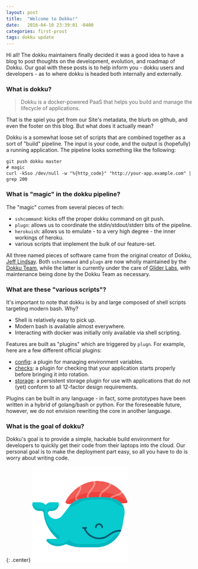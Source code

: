 ```yaml
---
layout: post
title:  "Welcome to Dokku!"
date:   2016-04-10 23:39:01 -0400
categories: first-prost
tags: dokku update
---
```


Hi all! The dokku maintainers finally decided it was a good idea to have a blog to post thoughts on the development, evolution, and roadmap of Dokku. Our goal with these posts is to help inform you - dokku users and developers - as to where dokku is headed both internally and externally.

### What is dokku?

> Dokku is a docker-powered PaaS that helps you build and manage the lifecycle of applications.

That is the spiel you get from our Site's metadata, the blurb on github, and even the footer on this blog. But what does it actually mean?

Dokku is a somewhat loose set of scripts that are combined together as a sort of "build" pipeline. The input is your code, and the output is (hopefully) a running application. The pipeline looks something like the following:

```
git push dokku master
# magic
curl -kSso /dev/null -w "%{http_code}" "http://your-app.example.com" | grep 200
```

### What is "magic" in the dokku pipeline?

The "magic" comes from several pieces of tech:

- `sshcommand`: kicks off the proper dokku command on git push.
- `plugn`: allows us to coordinate the stdin/stdout/stderr bits of the pipeline.
- `herokuish`: allows us to emulate - to a very high degree - the inner workings of heroku.
- various scripts that implement the bulk of our feature-set.

All three named pieces of software came from the original creator of Dokku, [Jeff Lindsay][progrium]. Both `sshcommand` and `plugn` are now wholly maintained by the [Dokku Team][dokku-team], while the latter is currently under the care of [Glider Labs][gliderlabs], with maintenance being done by the Dokku Team as necessary.

### What are these "various scripts"?

It's important to note that dokku is by and large composed of shell scripts targeting modern bash. Why?

- Shell is relatively easy to pick up.
- Modern bash is available almost everywhere.
- Interacting with docker was initially only available via shell scripting.

Features are built as "plugins" which are triggered by `plugn`. For example, here are a few different official plugins:

- [config][plugin-configuration-management]: a plugin for managing environment variables.
- [checks][plugin-checks]: a plugin for checking that your application starts properly before bringing it into rotation.
- [storage][plugin-storage]: a persistent storage plugin for use with applications that do not (yet) conform to all 12-factor design requirements.

Plugins can be built in any language - in fact, some prototypes have been written in a hybrid of golang/bash or python. For the foreseeable future, however, we do not envision rewriting the core in another language.

### What is the goal of dokku?

Dokku's goal is to provide a simple, hackable build environment for developers to quickly get their code from their laptops into the cloud. Our personal goal is to make the deployment part easy, so all you have to do is worry about writing code.

{: .center}
[![dokku](/img/dokku.png)](http://dokku.viewdocs.io/dokku/)

[dokku-team]: https://github.com/orgs/dokku/people
[gliderlabs]: https://gliderlabs.com/
[plugin-checks]: http://dokku.viewdocs.io/dokku/checks-examples/
[plugin-configuration-management]: http://dokku.viewdocs.io/dokku/configuration-management/
[plugin-storage]: http://dokku.viewdocs.io/dokku/dokku-storage/
[progrium]: http://progrium.com/blog/
